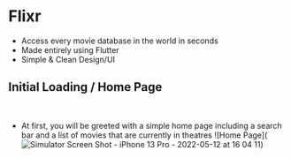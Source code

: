# Flixr
- Access every movie database in the world in seconds
- Made entirely using Flutter
- Simple & Clean Design/UI

## Initial Loading / Home Page
&nbsp;&nbsp;&nbsp;&nbsp;&nbsp;
- At first, you will be greeted with a simple home page including a search bar and a list of movies that are currently in theatres
![Home Page](![Simulator Screen Shot - iPhone 13 Pro - 2022-05-12 at 16 04 11](https://user-images.githubusercontent.com/70736942/168244630-07164f9b-0ef4-42a0-9764-d4eff00690a0.png))
